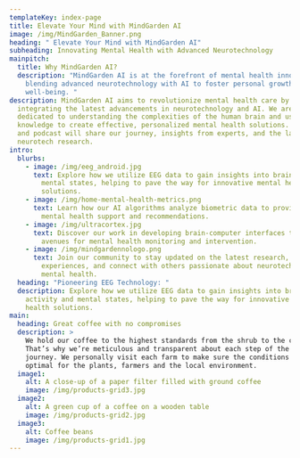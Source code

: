 ```yaml
---
templateKey: index-page
title: Elevate Your Mind with MindGarden AI
image: /img/MindGarden_Banner.png
heading: " Elevate Your Mind with MindGarden AI"
subheading: Innovating Mental Health with Advanced Neurotechnology
mainpitch:
  title: Why MindGarden AI?
  description: "MindGarden AI is at the forefront of mental health innovation,
    blending advanced neurotechnology with AI to foster personal growth and
    well-being. "
description: MindGarden AI aims to revolutionize mental health care by
  integrating the latest advancements in neurotechnology and AI. We are
  dedicated to understanding the complexities of the human brain and using that
  knowledge to create effective, personalized mental health solutions. Our blog
  and podcast will share our journey, insights from experts, and the latest in
  neurotech research.
intro:
  blurbs:
    - image: /img/eeg_android.jpg
      text: Explore how we utilize EEG data to gain insights into brain activity and
        mental states, helping to pave the way for innovative mental health
        solutions.
    - image: /img/home-mental-health-metrics.png
      text: Learn how our AI algorithms analyze biometric data to provide personalized
        mental health support and recommendations.
    - image: /img/ultracortex.jpg
      text: Discover our work in developing brain-computer interfaces that offer new
        avenues for mental health monitoring and intervention.
    - image: /img/mindgardennologo.png
      text: Join our community to stay updated on the latest research, share your
        experiences, and connect with others passionate about neurotech and
        mental health.
  heading: "Pioneering EEG Technology: "
  description: Explore how we utilize EEG data to gain insights into brain
    activity and mental states, helping to pave the way for innovative mental
    health solutions.
main:
  heading: Great coffee with no compromises
  description: >
    We hold our coffee to the highest standards from the shrub to the cup.
    That’s why we’re meticulous and transparent about each step of the coffee’s
    journey. We personally visit each farm to make sure the conditions are
    optimal for the plants, farmers and the local environment.
  image1:
    alt: A close-up of a paper filter filled with ground coffee
    image: /img/products-grid3.jpg
  image2:
    alt: A green cup of a coffee on a wooden table
    image: /img/products-grid2.jpg
  image3:
    alt: Coffee beans
    image: /img/products-grid1.jpg
---
```

